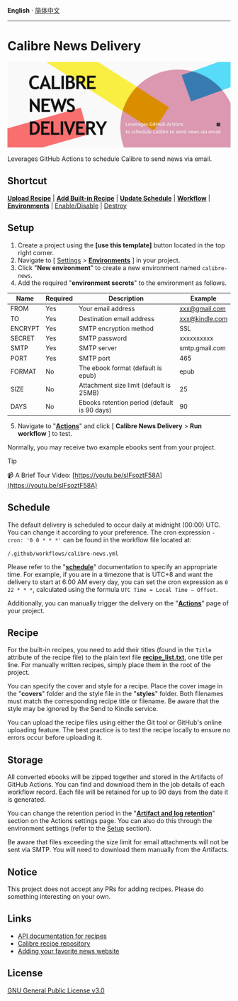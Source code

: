 __English__ · [简体中文](README.zh-CN.md)

----

# Calibre News Delivery

![](banner.png)

Leverages GitHub Actions to schedule Calibre to send news via email.

## Shortcut

 __[Upload Recipe](../../upload/master)__ | __[Add Built-in Recipe](../../edit/master/recipe_list.txt)__ | __[Update Schedule](../../edit/master/.github/workflows/calibre-news.yml)__ | __[Workflow](../../actions/workflows/calibre-news.yml)__ | __[Environments](../../settings/environments)__ | [Enable/Disable](../../settings/actions) | [Destroy](../../settings#danger-zone)

## Setup

1) Create a project using the __[use this template]__ button located in the top right corner.
2) Navigate to [ [Settings](../../settings) > __[Environments](../../settings/environments)__ ] in your project.
3) Click "__New environment__" to create a new environment named `calibre-news`.
4) Add the required "__environment secrets__" to the environment as follows.

|Name|Required|Description|Example|
|---|---|---|---|
|FROM|Yes|Your email address|xxx@gmail.com|
|TO|Yes|Destination email address|xxx@kindle.com|
|ENCRYPT|Yes|SMTP encryption method|SSL|
|SECRET|Yes|SMTP password|xxxxxxxxxx|
|SMTP|Yes|SMTP server|smtp.gmail.com|
|PORT|Yes|SMTP port|465|
|FORMAT|No|The ebook format (default is epub)|epub|
|SIZE|No|Attachment size limit (default is 25MB)|25|
|DAYS|No|Ebooks retention period (default is 90 days)|90|

5) Navigate to "__[Actions](../../actions)__" and click [ __Calibre News Delivery__ > __Run workflow__ ] to test.

Normally, you may receive two example ebooks sent from your project.

> [!TIP]
> 📹 A Brief Tour Video: [https://youtu.be/sIFsoztF58A](https://youtu.be/sIFsoztF58A)

## Schedule

The default delivery is scheduled to occur daily at midnight (00:00) UTC. You can change it according to your preference. The cron expression `- cron: '0 0 * * *'` can be found in the workflow file located at:

```
/.github/workflows/calibre-news.yml
```

Please refer to the "__[schedule](https://docs.github.com/en/actions/using-workflows/events-that-trigger-workflows#schedule)__" documentation to specify an appropriate time. For example, if you are in a timezone that is UTC+8 and want the delivery to start at 6:00 AM every day, you can set the cron expression as `0 22 * * *`, calculated using the formula `UTC Time = Local Time − Offset`.

Additionally, you can manually trigger the delivery on the "__[Actions](../../actions)__" page of your project.

## Recipe

For the built-in recipes, you need to add their titles (found in the `Title` attribute of the recipe file) to the plain text file __[recipe_list.txt](recipe_list.txt)__, one title per line. For manually written recipes, simply place them in the root of the project.

You can specify the cover and style for a recipe. Place the cover image in the "__covers__" folder and the style file in the "__styles__" folder. Both filenames must match the corresponding recipe title or filename. Be aware that the style may be ignored by the Send to Kindle service.

You can upload the recipe files using either the Git tool or GitHub's online uploading feature. The best practice is to test the recipe locally to ensure no errors occur before uploading it.

## Storage

All converted ebooks will be zipped together and stored in the Artifacts of GitHub Actions. You can find and download them in the job details of each workflow record. Each file will be retained for up to 90 days from the date it is generated.

You can change the retention period in the "__[Artifact and log retention](../../settings/actions#retention-header)__" section on the Actions settings page. You can also do this through the environment settings (refer to the [Setup](#setup) section).

Be aware that files exceeding the size limit for email attachments will not be sent via SMTP. You will need to download them manually from the Artifacts.

## Notice

This project does not accept any PRs for adding recipes. Please do something interesting on your own.

## Links

* [API documentation for recipes](https://manual.calibre-ebook.com/news_recipe.html)
* [Calibre recipe repository](https://github.com/kovidgoyal/calibre/tree/master/recipes)
* [Adding your favorite news website](https://manual.calibre-ebook.com/news.html)

## License

[GNU General Public License v3.0](LICENSE)
